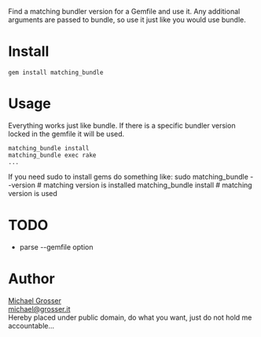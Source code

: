 Find a matching bundler version for a Gemfile and use it.
Any additional arguments are passed to bundle, so use it just like you would use bundle.

Install
=======
    gem install matching_bundle

Usage
=====
Everything works just like bundle.
If there is a specific bundler version locked in the gemfile it will be used.

    matching_bundle install
    matching_bundle exec rake
    ...

If you need sudo to install gems do something like:
    sudo matching_bundle --version # matching version is installed
    matching_bundle install        # matching version is used

TODO
====
 - parse --gemfile option

Author
======
[Michael Grosser](http://grosser.it)<br/>
michael@grosser.it<br/>
Hereby placed under public domain, do what you want, just do not hold me accountable...
